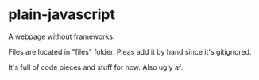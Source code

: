 # plain-javascript
A webpage without frameworks.

Files are located in "files" folder. Pleas add it by hand since it's gitignored.

It's full of code pieces and stuff for now. Also ugly af.
 
